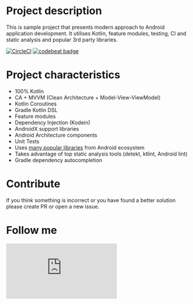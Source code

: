 # Project description
This is sample project that presents modern approach to Android application development. It utilises Kotlin, feature modules, testing, CI and static analysis and popular 3rd party libraries.

[![CircleCI](https://circleci.com/gh/igorwojda/android-showcase.svg?style=svg)](https://circleci.com/gh/igorwojda/android-showcase)
[![codebeat badge](https://codebeat.co/badges/7f632064-0be5-450f-b29f-f0e1460582ab)](https://codebeat.co/projects/github-com-igorwojda-android-showcase-master)

# Project characteristics
* 100% Kotlin
* CA + MVVM (Clean Architecture + Model-View-ViewModel)
* Kotlin Coroutines
* Gradle Kotlin DSL
* Feature modules
* Dependency Injection (Kodein)
* AndroidX support libraries
* Android Architecture components
* Unit Tests
* Uses [many popular libraries](buildSrc\src\main\kotlin\LibraryDependency.kt) from Android ecosystem
* Takes advantage of top static analysis tools (detekt, ktlint, Android lint)
* Gradle dependency autocompletion

# Contribute
If you think something is incorrect or you have found a better solution please create PR or open a new issue.

# Follow me
<iframe allowtransparency="true" frameborder="0" scrolling="no" src="http://platform.twitter.com/widgets/follow_button.html?screen_name=igorwojda”  style="width:300px; height:20px;"></iframe>


